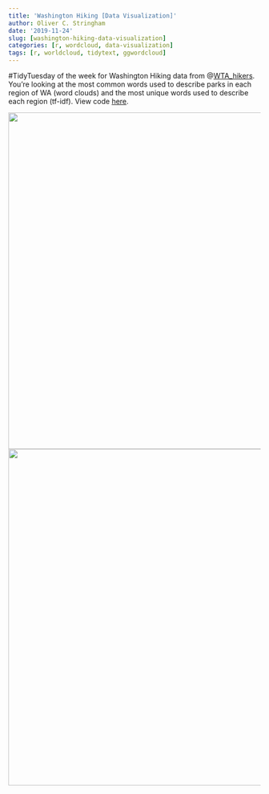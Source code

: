 ```yaml
---
title: 'Washington Hiking [Data Visualization]'
author: Oliver C. Stringham
date: '2019-11-24'
slug: [washington-hiking-data-visualization]
categories: [r, wordcloud, data-visualization]
tags: [r, worldcloud, tidytext, ggwordcloud]
---
```


#TidyTuesday of the week for Washington Hiking data from @[WTA_hikers](https://twitter.com/wta_hikers?lang=en). You’re looking at the most common words used to describe parks in each region of WA (word clouds) and the most unique words used to describe each region (tf-idf). View code [here](https://github.com/ocstringham/tidy_tuesday/blob/main/scripts/2020-11-25-washington-hiking.R).


<img src="{{< blogdown/postref >}}index_files/figure-html/unnamed-chunk-1-1.png" width="672" /><img src="{{< blogdown/postref >}}index_files/figure-html/unnamed-chunk-1-2.png" width="672" />

